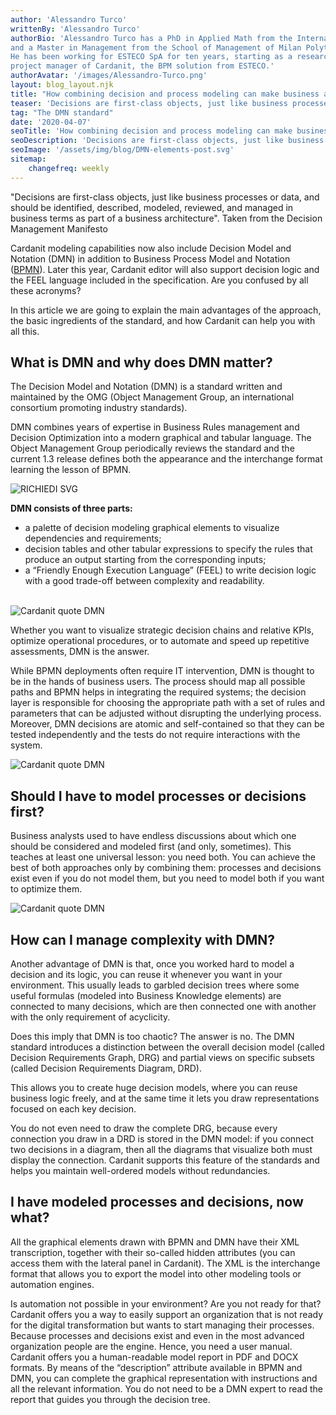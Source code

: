 ```yaml
---
author: 'Alessandro Turco'
writtenBy: 'Alessandro Turco'
authorBio: 'Alessandro Turco has a PhD in Applied Math from the International School of Advanced Studies (SISSA) of Trieste
and a Master in Management from the School of Management of Milan Polytechnic (MIP). 
He has been working for ESTECO SpA for ten years, starting as a researcher for the Numerical Method Group. He is now the 
project manager of Cardanit, the BPM solution from ESTECO.'
authorAvatar: '/images/Alessandro-Turco.png' 
layout: blog_layout.njk
title: "How combining decision and process modeling can make business analysts’ life easier"
teaser: 'Decisions are first-class objects, just like business processes or data, and should be identified, described, modeled, reviewed, and managed in business terms as part of a business architecture". Taken from the Decision Management Manifesto'
tag: "The DMN standard"
date: '2020-04-07'
seoTitle: 'How combining decision and process modeling can make business analysts’ life easier'
seoDescription: 'Decisions are first-class objects, just like business processes or data, and should be identified, described, modeled, reviewed, and managed in business terms as part of a business architecture'
seoImage: '/assets/img/blog/DMN-elements-post.svg'
sitemap:
    changefreq: weekly
---
```


"Decisions are first-class objects, just like business processes or data, and should be identified, described, modeled, reviewed, and managed in business terms as part of a business architecture". Taken from the Decision Management Manifesto

Cardanit modeling capabilities now also include Decision Model and Notation (DMN) in addition to Business Process Model and Notation ([BPMN](/7-questions-bpmn)). Later this year, Cardanit editor will also support decision logic and the FEEL language included in the specification. Are you confused by all these acronyms?

In this article we are going to explain the main advantages of the approach, the basic ingredients of the standard, and how Cardanit can help you with all this.

## What is DMN and why does DMN matter?

The Decision Model and Notation (DMN) is a standard written and maintained by the OMG (Object Management Group, an international consortium promoting industry standards).

DMN combines years of expertise in Business Rules management and Decision Optimization into a modern graphical and tabular language. The Object Management Group periodically reviews the standard and the current 1.3 release defines both the appearance and the interchange format learning the lesson of BPMN.


<Image
        src="/images/DMN-elements-post.svg"
        alt="RICHIEDI SVG"
        width={500}
        height={500}
      />

**DMN consists of three parts:**

- a palette of decision modeling graphical elements to visualize dependencies and requirements;
- decision tables and other tabular expressions to specify the rules that produce an output starting from the corresponding inputs;
- a “Friendly Enough Execution Language” (FEEL) to write decision logic with a good trade-off between complexity and readability.


<br>
<Image
        src="/images/quotes-Cardanit-DMN-1.png"
        alt="Cardanit quote DMN"
        width={500}
        height={500}
        media ={40rem}
      />

Whether you want to visualize strategic decision chains and relative KPIs, optimize operational procedures, or to automate and speed up repetitive assessments, DMN is the answer.

While BPMN deployments often require IT intervention, DMN is thought to be in the hands of business users. The process should map all possible paths and BPMN helps in integrating the required systems; the decision layer is responsible for choosing the appropriate path with a set of rules and parameters that can be adjusted without disrupting the underlying process. Moreover, DMN decisions are atomic and self-contained so that they can be tested independently and the tests do not require interactions with the system.


<Image
        src="/images/quotes-Cardanit-DMN-2.png"
        alt="Cardanit quote DMN"
        width={500}
        height={500}
      />

## Should I have to model processes or decisions first?

Business analysts used to have endless discussions about which one should be considered and modeled first (and only, sometimes). This teaches at least one universal lesson: you need both. You can achieve the best of both approaches only by combining them: processes and decisions exist even if you do not model them, but you need to model both if you want to optimize them.


<Image
        src="/images/quotes-Cardanit-DMN-3.png"
        alt="Cardanit quote DMN"
        width={500}
        height={500}
        min-width={40rem} 
      />

## How can I manage complexity with DMN?

Another advantage of DMN is that, once you worked hard to model a decision and its logic, you can reuse it whenever you want in your environment. This usually leads to garbled decision trees where some useful formulas (modeled into Business Knowledge elements) are connected to many decisions, which are then connected one with another with the only requirement of acyclicity.

Does this imply that DMN is too chaotic? The answer is no. The DMN standard introduces a distinction between the overall decision model (called Decision Requirements Graph, DRG) and partial views on specific subsets (called Decision Requirements Diagram, DRD).

This allows you to create huge decision models, where you can reuse business logic freely, and at the same time it lets you draw representations focused on each key decision.

You do not even need to draw the complete DRG, because every connection you draw in a DRD is stored in the DMN model: if you connect two decisions in a diagram, then all the diagrams that visualize both must display the connection. Cardanit supports this feature of the standards and helps you maintain well-ordered models without redundancies.

## I have modeled processes and decisions, now what?

All the graphical elements drawn with BPMN and DMN have their XML transcription, together with their so-called hidden attributes (you can access them with the lateral panel in Cardanit). The XML is the interchange format that allows you to export the model into other modeling tools or automation engines.

Is automation not possible in your environment? Are you not ready for that? Cardanit offers you a way to easily support an organization that is not ready for the digital transformation but wants to start managing their processes. Because processes and decisions exist and even in the most advanced organization people are the engine. Hence, you need a user manual. Cardanit offers you a human-readable model report in PDF and DOCX formats. By means of the “description” attribute available in BPMN and DMN, you can complete the graphical representation with instructions and all the relevant information. You do not need to be a DMN expert to read the report that guides you through the decision tree.
